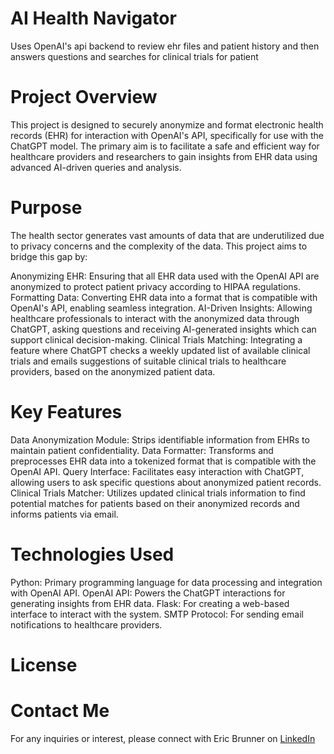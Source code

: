 # AI Health Navigator
Uses OpenAI's api backend to review ehr files and patient history and then answers questions and searches for clinical trials for patient

# Project Overview
This project is designed to securely anonymize and format electronic health records (EHR) for interaction with OpenAI's API, specifically for use with the ChatGPT model. The primary aim is to facilitate a safe and efficient way for healthcare providers and researchers to gain insights from EHR data using advanced AI-driven queries and analysis.

# Purpose
The health sector generates vast amounts of data that are underutilized due to privacy concerns and the complexity of the data. This project aims to bridge this gap by:

Anonymizing EHR: Ensuring that all EHR data used with the OpenAI API are anonymized to protect patient privacy according to HIPAA regulations.
Formatting Data: Converting EHR data into a format that is compatible with OpenAI's API, enabling seamless integration.
AI-Driven Insights: Allowing healthcare professionals to interact with the anonymized data through ChatGPT, asking questions and receiving AI-generated insights which can support clinical decision-making.
Clinical Trials Matching: Integrating a feature where ChatGPT checks a weekly updated list of available clinical trials and emails suggestions of suitable clinical trials to healthcare providers, based on the anonymized patient data.

# Key Features
Data Anonymization Module: Strips identifiable information from EHRs to maintain patient confidentiality.
Data Formatter: Transforms and preprocesses EHR data into a tokenized format that is compatible with the OpenAI API.
Query Interface: Facilitates easy interaction with ChatGPT, allowing users to ask specific questions about anonymized patient records.
Clinical Trials Matcher: Utilizes updated clinical trials information to find potential matches for patients based on their anonymized records and informs patients via email.

# Technologies Used
Python: Primary programming language for data processing and integration with OpenAI API.
OpenAI API: Powers the ChatGPT interactions for generating insights from EHR data.
Flask: For creating a web-based interface to interact with the system.
SMTP Protocol: For sending email notifications to healthcare providers.

# License

# Contact Me
For any inquiries or interest, please connect with Eric Brunner on [LinkedIn](https://www.linkedin.com/in/eric-brunner-18997b47)


